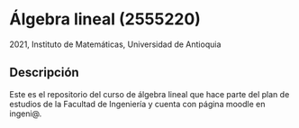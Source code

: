 # Álgebra lineal (2555220)
2021, Instituto de Matemáticas, Universidad de Antioquia

## Descripción
Este es el repositorio del curso de álgebra lineal que hace parte del plan de estudios de la Facultad de Ingeniería y cuenta con página moodle en ingeni@.
